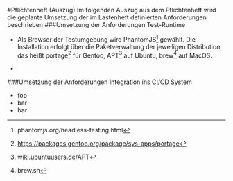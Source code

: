 #Pflichtenheft (Auszug)
Im folgenden Auszug aus dem Pflichtenheft wird die geplante Umsetzung der im Lastenheft definierten Anforderungen beschrieben
###Umsetzung der Anforderungen Test-Runtime

* Als Browser der Testumgebung wird PhantomJS[^phantomjsweb] gewählt. Die Installation erfolgt über die Paketverwaltung der jeweiligen Distribution, das heißt portage[^portageweb] für Gentoo, APT[^aptweb] auf Ubuntu, brew[^brewweb] auf MacOS.

[^phantomjsweb]:phantomjs.org/headless-testing.html
[^portageweb]:https://packages.gentoo.org/package/sys-apps/portage
[^aptweb]:wiki.ubuntuusers.de/APT
[^brewweb]:brew.sh

*

###Umsetzung der Anforderungen Integration ins CI/CD System
* foo
* bar 
*  bar



